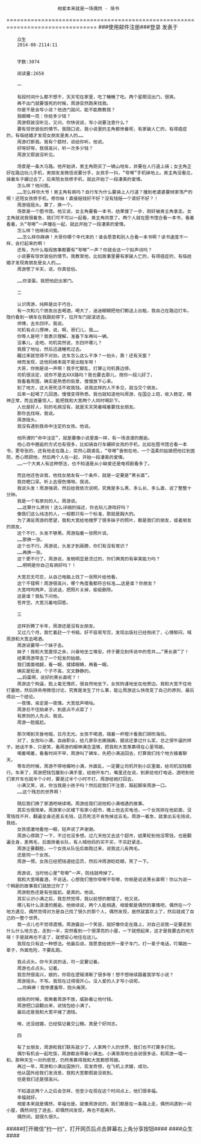                        相爱本来就是一场偶然 - 简书
================================================================================
###使用邮件注册###登录        发表于


        
        众生
        2014-08-2114:11


        字数:3074

        阅读量:2658

        一
         
        有段时间什么都不想干，天天宅在家里，吃了睡睡了吃。两个星期没出门，很爽。
        再不出门就要饿死的时候，周游突然跑来找我。
        你是不是会写小说？他进门就问，能不能教教我？
        我眼睛一亮：你给多少钱？
        周游假装没听见，又问，你快说说，写小说要注意什么？
        要有惊世骇俗的情节。我随口说，我小说里的主角都惨着呢，有家破人亡的，有得癌症的，有临结婚才发现女朋友是男人的……
        周游打断我。我有个题材，说给你听。他说。
        好呀好呀，我很高兴，听一次多少钱？
        周游又假装没听见。
         
        场景是一条大马路。他开始讲，男主角刚买了一辆山地车，非要在人行道上骑；女主角正好在路边玩儿手机，男朋友发微信说要分手，女孩手一抖，“夸嚓”手机掉地上。男主角没看见，骑着车子碾过去了，后来陪女孩修手机，就此开始了一段凄美的爱情。
        怎么样？他问我。
        ……怎么样你大爷！男主角有病吗？自行车为什么要骑上人行道？撞到老婆婆要倾家荡产的啊！还陪女孩修手机，修你妹！直接赔钱好不好？没有钱赔一个肾好不好？！
        周游摇摇头。算了，换一个。
        场景是一个图书馆。他又说，女主角要看一本书，结果慢了一步，刚好被男主角拿走。女主角就说我很着急，我们可不可以一起看，男主角同意了。两个人就在图书馆合看一本书，看着看着，头“夸嚓”一声撞在一起，就此开始了一段凄美的爱情。
        怎么样？他继续问我。
        ……怎么样你麻痹！大哥你哪个年代来的！谁会愿意和别人合看一本书啊？读书速度不一样，会打起来的啊！
        还有，为什么每段故事都要有“夸嚓”一声？你就会这一个拟声词吗？
        小说要有惊世骇俗的情节。我教育他，比如故事里要有家破人亡的，有得癌症的，有临结婚才发现男朋友是女人的……
        周游憋了半天，说，你真低俗。
         
        ……你滚蛋。我把他赶出家门。
         
        二
         
        认识周游，纯粹是出于巧合。
        有一次和几个朋友出去喝酒，喝大了，迷迷糊糊把他们都送上出租，我自己在路边打车。隐约看到一辆车在我跟前停下，拉开车门就滚进去。
        师傅，去东四环。我说。
        司机有点儿愣神，说，啊，哥们儿，我……
        你等人是吧？我表示理解，准备下车再叫一辆。
        没事儿，走吧。司机突然说，东四环哪儿？
        我报了地址，然后迅速睡死过去。
        醒过来就觉得不对劲。这车怎么这么干净？一抬头，靠！还有天窗？
        继而发现，这他妈根本就不是出租车呀！
        大哥，你倒是说一声啊！我手忙脚乱，打算让司机靠边停。
        司机很淡定，说你不是去XXX路吗？我也要去那儿，捎你一段儿好了。
        我看看周围，确实是熟悉的街景，慢慢放下心来。
        到了地方，这大哥死活不收我钱。说我这样的人不多见，就当交个朋友。
        后来一起喝了几回酒，慢慢变得熟悉。我也就知道他叫周游，在国企上班，收入稳定，精神正常，而且酒量惊人，能把我和大宽两个人同时喝趴下。
        人也是好人，别的毛病没有，就是天天哭着喊着要找女朋友。
        那你去找呀。我说。
        周游摇头。
        我没有遇到我命中注定的女孩。他说。
         
        他所谓的“命中注定”，就是要像小说里面一样，有一场浪漫的邂逅。
        他心目中邂逅的方式也有很多，比如骑自行车碾碎女孩的手机，比如在图书馆合看一本书，更夸张的，还有他走在路上，突然心跳紊乱，“夸嚓”昏倒在地，一个温柔的姑娘把他扛到医院，悉心照顾他，然后两个人在一起，开始一段凄美的爱情。
        ……一个大男人有这种想法，也不知道是从小缺爱还是电视剧看多了。
         
        而且他还告诉我，他找女朋友有一个条件，就是一定要是“黑长直”。
        我目瞪口呆。听上去很色情呀。我说。
        我说头发！周游强调，然后给我依次说明，究竟是多么黑、多么长、多么直，说了整整十分钟。
        我是一个有原则的人。周游说。
        ……这算什么原则！这么详细的描述，你去玩儿游戏好吗？
        像我们这么纯洁的人，一般都只有一个标准，那就是胸大的。
        为了满足周游的愿望，我和大宽给他搜罗了很多妹子的照片，都是我们的朋友，或者朋友的朋友。
        这个不行，头发不够黑。周游指着一张照片说。
        ……那换一张。
        这个也不行。周游说，头发才到肩膀，你们有没有常识？
        ……再换一张。
        这个更不行了。周游说，发梢明显是烫过的，你们俩真的有审美能力吗？
        ……明明是你自己有病好吗？！
         
        大宽忍无可忍，从自己电脑上找了一张照片给他看。
        这个不错啊！周游很高兴，哪个角度看都符合标准……这是谁？你朋友？
        大宽呵呵两声，没说话，把照片关掉，偷偷删除。
        这是谁？我私下问他。
        苍井空。大宽沉着地回答。
         
        三
         
        这样折腾了半年，周游还是没有女朋友。
        又过几个月，我忙着赶一个书稿，好不容易写完，发现出版社已经倒闭了，心情郁闷，喊周游和大宽去喝酒。
        周游说要带一个妹子去。
        妹子！我和大宽震惊之余，兴奋地坐立难安。终于要见到传说中的苍井……“黑长直”了！
        结果周游带去了一个短发的姑娘。
        我们面面相觑，看一眼，揉揉眼睛，再看一眼。
        确实是短发，个子不高，文文静静的。
        ……妈蛋啊，说好的黑长直呢？！
        周游这个狗逼，脸上毫无愧疚，很自然地坐下。女孩拘谨地坐在他旁边。我和大宽不住地打量她，然后拼命用微信讨论，究竟是发生了什么事，能让周游这么快改变了自己的原则，最后得出一个结论。
        一夜情，肯定是一夜情。大宽低声嘀咕。
        周游忍不住拍桌子。到底点不点菜了！
        有原则的人先点。我说。
        周游一脸尴尬。
         
        那次喝到天昏地暗，日月无光。女孩不喝酒，端着一杯橙汁看我们胡吹海侃。
        对了，女孩叫小满，自由职业，给几家杂志画插画，据说还拿过什么奖，总之很牛逼的样子。她话不多，只是笑，看周游的眼神满含温情，把我和大宽羡慕得在心里骂娘。
        喝着喝着，看看时间不早，周游叫了辆车，先把小满送回去，打算我们找个地方接着聊天。
        等车的时候，周游不停地嘱咐小满，外面乱，一定要让司机开到小区里面，给司机加钱都行。车来了，周游把钱包塞到小满手里，给她开车门，嘴里还在说，到家给他打电话，酒吧到他们家开车也就半个小时，要是过半个小时不打，周游给她打回去。
        小满又笑，说，你当我是小孩子吗？然后趁我们不注意，踮起脚亲周游一口。
        ……这个残忍的世界啊！
         
        随后我们换了家酒吧继续喝。周游给我们说他和小满相遇的故事。
        其实也很简单。周游家小区楼下有家小超市，晚上他去买电池，一个女孩排在他前面，没零钱找不开，翻遍全身还差五毛钱，店员死活不肯免掉这五毛。周游一着急，就拿出五毛钱说，我给。
        女孩感激地看他一眼，轻声说了声谢谢。
        周游心停跳了一下，不过也没多想。过几天他又去这个超市，结果轮到他没零钱，也是翻遍全身，差两毛，后面排着长队，有人喊他妈的买不买，不买赶紧走。
        周游正要翻脸，一个女孩从队伍后面跑过来，说我这儿有两毛。
        还是同一个女孩。
        周游一愣。女孩已经把钱递给店员，然后冲周游眨眨眼，笑了一下。
         
        周游说，当时他心里“夸嚓”一声，防线就垮掉了。
        我和大宽喝着酒，不说话，心想我们管你夸嚓不夸嚓，你倒是说说黑长直啊！你以为说一个韩剧的故事我们就放过你了？
        周游脸色还是有些尴尬。是真的。他说。
        其实认识小满之后，我忽然觉得，我以前想的都错了。他又说。
        哪儿有什么浪漫的邂逅，他继续说，两个人能相遇、相爱都是偶然的事情吧，偶然在一个地方遇见，偶然觉得对方是自己找了很久的那个人，偶然发现，居然就喜欢上了，然后就成了自己的一整个世界。
        我一点儿也不觉得遗憾。周游露出一个笑容，就好像你走在路上，对自己说我一定要走到什么什么地方去，走到一半，突然看到一个很漂亮的小屋，一下就想起来，这才是我要去的地方呀！于是就再也不走了，就想安心地住在这儿。
        我现在只有这一种想法。他最后说。我愿意给她开一辈子车门，打一辈子电话，叮嘱她一辈子，外面危险，不要乱跑。
         
        我点点头。你今天说的话，可一定要记着。
        周游也点点头。记着。
        我忽然很高兴，娘的，你现在逻辑清晰了很多呀！想不想继续跟着我学写小说？
        周游摇头。不写。我现在过得很开心。没人爱的人才写小说呢。
        ……你麻痹！我惨遭羞辱，抱头痛哭。
         
        结账的时候，我揪着周游不放，威胁着让他付钱。
        周游把口袋翻出来，说钱包给小满了。
        最后还是我和大宽平摊了酒钱。
         
        唉，还没结婚，已经惦记着交公粮。真是个好同志。
         
        四
         
        有了女朋友，周游和我们联系就少了。人家两个人的世界，我们也不打算多打扰。
        偶尔有机会一起吃饭，周游都会带着小满去。小满渐渐地也会说很多话，和周游一唱一和。那种天生一对的感觉，仍然羡慕得我和大宽都想骂娘。
        再过一年，周游和小满出国旅行，突发奇想，在飞机上求婚，成功。
        他从国外给我们发消息，我和大宽都假装没收到。
        但是我们还是很高兴。
         
        不知道这两个人之后会怎样，但至少在现在这个时间点上，他们很幸福。
        幸福就好。
        相爱本来就是偶然，幸福也是。就像周游说的，我们都是在一条路上走，偶然间遇到一间小屋，偶然间住了进去，却偶然间发现，再也不能离开。
        偶然间，就很久很久。
#####打开微信“扫一扫”，打开网页后点击屏幕右上角分享按钮####
        ####众生####
      